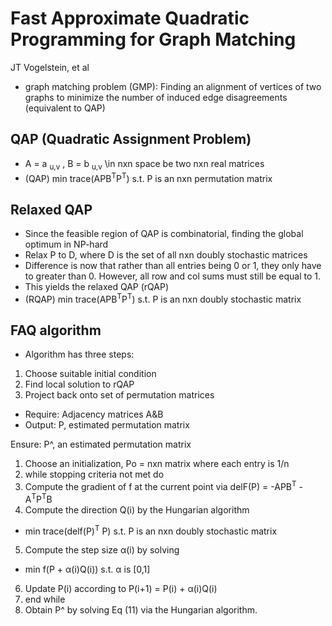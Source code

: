 # Fast Approximate Quadratic Programming for Graph Matching
JT Vogelstein, et al

* graph matching problem (GMP): Finding an alignment of vertices of two graphs to minimize the number of induced
edge disagreements (equivalent to QAP)
## QAP (Quadratic Assignment Problem)

* A = a <sub>u,v</sub>  , B = b <sub>u,v</sub> \in nxn space be two nxn real matrices 
* (QAP)  min trace(APB<sup>T</sup>P<sup>T</sup>)
          s.t. P is an nxn permutation matrix

## Relaxed QAP
* Since the feasible region of QAP is combinatorial, finding the global optimum in NP-hard
* Relax P to D, where D is the set of all nxn doubly stochastic matrices
* Difference is now that rather than all entries being 0 or 1, they only have to greater than 0. However, all row
and col sums must still be equal to 1.
* This yields the relaxed QAP (rQAP)
* (RQAP)  min trace(APB<sup>T</sup>P<sup>T</sup>)
          s.t. P is an nxn doubly stochastic matrix
          
## FAQ algorithm
* Algorithm has three steps:
1. Choose suitable initial condition
2. Find local solution to rQAP
3. Project back onto set of permutation matrices

* Require: Adjacency matrices A&B
* Output: P, estimated permutation matrix

Ensure: P^, an estimated permutation matrix
1. Choose an initialization, Po = nxn matrix where each entry is 1/n
2. while stopping criteria not met do
3. Compute the gradient of f at the current point via delF(P) = -APB<sup>T</sup> - A<sup>T</sup>P<sup>T</sup>B
4. Compute the direction Q(i) by the
Hungarian algorithm
* min trace(delf(P)<sup>T</sup> P)  s.t. P is an nxn doubly stochastic matrix
5. Compute the step size α(i) by solving
* min f(P + α(i)Q(i)) s.t. α is [0,1]
6. Update P(i) according to P(i+1) = P(i) + α(i)Q(i)
7. end while
8. Obtain P^ by solving Eq (11) via the Hungarian algorithm.

